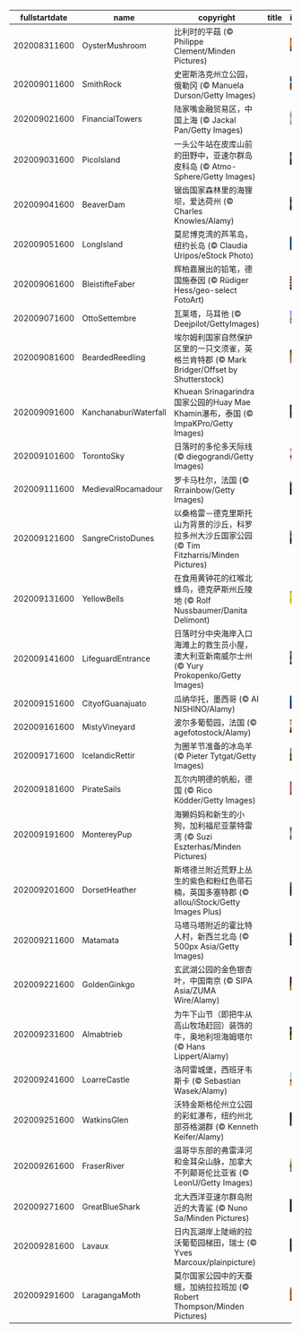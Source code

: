 |fullstartdate|name|copyright|title|image|
|--|--|--|--|--|
202008311600|OysterMushroom|比利时的平菇 (© Philippe Clement/Minden Pictures)||![](/zh-CN/2020/09/202008311600OysterMushroom.jpg)|
202009011600|SmithRock|史密斯洛克州立公园，俄勒冈 (© Manuela Durson/Getty Images)||![](/zh-CN/2020/09/202009011600SmithRock.jpg)|
202009021600|FinancialTowers|陆家嘴金融贸易区，中国上海 (© Jackal Pan/Getty Images)||![](/zh-CN/2020/09/202009021600FinancialTowers.jpg)|
202009031600|PicoIsland|一头公牛站在皮库山前的田野中，亚速尔群岛皮科岛 (© Atmo-Sphere/Getty Images)||![](/zh-CN/2020/09/202009031600PicoIsland.jpg)|
202009041600|BeaverDam|锯齿国家森林里的海狸坝，爱达荷州 (© Charles Knowles/Alamy)||![](/zh-CN/2020/09/202009041600BeaverDam.jpg)|
202009051600|LongIsland|莫尼博克湾的芦苇岛，纽约长岛 (© Claudia Uripos/eStock Photo)||![](/zh-CN/2020/09/202009051600LongIsland.jpg)|
202009061600|BleistifteFaber|辉柏嘉展出的铅笔，德国施泰因 (© Rüdiger Hess/geo-select FotoArt)||![](/zh-CN/2020/09/202009061600BleistifteFaber.jpg)|
202009071600|OttoSettembre|瓦莱塔，马耳他 (© Deejpilot/GettyImages)||![](/zh-CN/2020/09/202009071600OttoSettembre.jpg)|
202009081600|BeardedReedling|埃尔姆利国家自然保护区里的一只文须雀，英格兰肯特郡 (© Mark Bridger/Offset by Shutterstock)||![](/zh-CN/2020/09/202009081600BeardedReedling.jpg)|
202009091600|KanchanaburiWaterfall|Khuean Srinagarindra国家公园的Huay Mae Khamin瀑布，泰国 (© ImpaKPro/Getty Images)||![](/zh-CN/2020/09/202009091600KanchanaburiWaterfall.jpg)|
202009101600|TorontoSky|日落时的多伦多天际线 (© diegograndi/Getty Images)||![](/zh-CN/2020/09/202009101600TorontoSky.jpg)|
202009111600|MedievalRocamadour|罗卡马杜尔，法国 (© Rrrainbow/Getty Images)||![](/zh-CN/2020/09/202009111600MedievalRocamadour.jpg)|
202009121600|SangreCristoDunes|以桑格雷－德克里斯托山为背景的沙丘，科罗拉多州大沙丘国家公园 (© Tim Fitzharris/Minden Pictures)||![](/zh-CN/2020/09/202009121600SangreCristoDunes.jpg)|
202009131600|YellowBells|在食用黄钟花的红喉北蜂鸟，德克萨斯州丘陵地 (© Rolf Nussbaumer/Danita Delimont)||![](/zh-CN/2020/09/202009131600YellowBells.jpg)|
202009141600|LifeguardEntrance|日落时分中央海岸入口海滩上的救生员小屋，澳大利亚新南威尔士州 (© Yury Prokopenko/Getty Images)||![](/zh-CN/2020/09/202009141600LifeguardEntrance.jpg)|
202009151600|CityofGuanajuato|瓜纳华托，墨西哥 (© AI NISHINO/Alamy)||![](/zh-CN/2020/09/202009151600CityofGuanajuato.jpg)|
202009161600|MistyVineyard|波尔多葡萄园，法国 (© agefotostock/Alamy)||![](/zh-CN/2020/09/202009161600MistyVineyard.jpg)|
202009171600|IcelandicRettir|为圈羊节准备的冰岛羊 (© Pieter Tytgat/Getty Images)||![](/zh-CN/2020/09/202009171600IcelandicRettir.jpg)|
202009181600|PirateSails|瓦尔内明德的帆船，德国 (© Rico Ködder/Getty Images)||![](/zh-CN/2020/09/202009181600PirateSails.jpg)|
202009191600|MontereyPup|海獭妈妈和新生的小狗，加利福尼亚蒙特雷湾 (© Suzi Eszterhas/Minden Pictures)||![](/zh-CN/2020/09/202009191600MontereyPup.jpg)|
202009201600|DorsetHeather|斯塔德兰附近荒野上丛生的紫色和粉红色帚石楠，英国多塞特郡 (© allou/iStock/Getty Images Plus)||![](/zh-CN/2020/09/202009201600DorsetHeather.jpg)|
202009211600|Matamata|马塔马塔附近的霍比特人村，新西兰北岛 (© 500px Asia/Getty Images)||![](/zh-CN/2020/09/202009211600Matamata.jpg)|
202009221600|GoldenGinkgo|玄武湖公园的金色银杏叶，中国南京 (© SIPA Asia/ZUMA Wire/Alamy)||![](/zh-CN/2020/09/202009221600GoldenGinkgo.jpg)|
202009231600|Almabtrieb|为牛下山节（即把牛从高山牧场赶回）装饰的牛，奥地利坦海姆塔尔 (© Hans Lippert/Alamy)||![](/zh-CN/2020/09/202009231600Almabtrieb.jpg)|
202009241600|LoarreCastle|洛阿雷城堡，西班牙韦斯卡 (© Sebastian Wasek/Alamy)||![](/zh-CN/2020/09/202009241600LoarreCastle.jpg)|
202009251600|WatkinsGlen|沃特金斯格伦州立公园的彩虹瀑布，纽约州北部芬格湖群 (© Kenneth Keifer/Alamy)||![](/zh-CN/2020/09/202009251600WatkinsGlen.jpg)|
202009261600|FraserRiver|温哥华东部的弗雷泽河和金耳朵山脉，加拿大不列颠哥伦比亚省 (© LeonU/Getty Images)||![](/zh-CN/2020/09/202009261600FraserRiver.jpg)|
202009271600|GreatBlueShark|北大西洋亚速尔群岛附近的大青鲨 (© Nuno Sa/Minden Pictures)||![](/zh-CN/2020/09/202009271600GreatBlueShark.jpg)|
202009281600|Lavaux|日内瓦湖岸上陡峭的拉沃葡萄园梯田，瑞士 (© Yves Marcoux/plainpicture)||![](/zh-CN/2020/09/202009281600Lavaux.jpg)|
202009291600|LaragangaMoth|莫尔国家公园中的天蚕蛾，加纳拉拉班加 (© Robert Thompson/Minden Pictures)||![](/zh-CN/2020/09/202009291600LaragangaMoth.jpg)|
